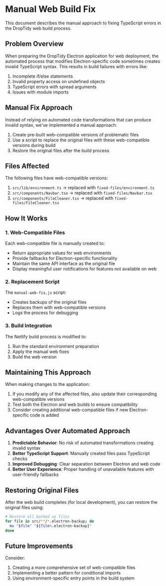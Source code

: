 # Manual Web Build Fix

This document describes the manual approach to fixing TypeScript errors in the DropTidy web build process.

## Problem Overview

When preparing the DropTidy Electron application for web deployment, the automated process that modifies Electron-specific code sometimes creates invalid TypeScript syntax. This results in build failures with errors like:

1. Incomplete if/else statements
2. Invalid property access on undefined objects
3. TypeScript errors with spread arguments
4. Issues with module imports

## Manual Fix Approach

Instead of relying on automated code transformations that can produce invalid syntax, we've implemented a manual approach:

1. Create pre-built web-compatible versions of problematic files
2. Use a script to replace the original files with these web-compatible versions during build
3. Restore the original files after the build process

## Files Affected

The following files have web-compatible versions:

1. `src/lib/environment.ts` → replaced with `fixed-files/environment.ts`
2. `src/components/Navbar.tsx` → replaced with `fixed-files/Navbar.tsx`
3. `src/components/FileCleaner.tsx` → replaced with `fixed-files/FileCleaner.tsx`

## How It Works

### 1. Web-Compatible Files

Each web-compatible file is manually created to:

- Return appropriate values for web environments
- Provide fallbacks for Electron-specific functionality
- Maintain the same API interface as the original file
- Display meaningful user notifications for features not available on web

### 2. Replacement Script

The `manual-web-fix.js` script:

- Creates backups of the original files
- Replaces them with web-compatible versions
- Logs the process for debugging

### 3. Build Integration

The Netlify build process is modified to:

1. Run the standard environment preparation
2. Apply the manual web fixes
3. Build the web version

## Maintaining This Approach

When making changes to the application:

1. If you modify any of the affected files, also update their corresponding web-compatible versions
2. Test both the Electron and web builds to ensure compatibility
3. Consider creating additional web-compatible files if new Electron-specific code is added

## Advantages Over Automated Approach

1. **Predictable Behavior**: No risk of automated transformations creating invalid syntax
2. **Better TypeScript Support**: Manually created files pass TypeScript checks
3. **Improved Debugging**: Clear separation between Electron and web code
4. **Better User Experience**: Proper handling of unavailable features with user-friendly fallbacks

## Restoring Original Files

After the web build completes (for local development), you can restore the original files using:

```bash
# Restore all backed up files
for file in src/**/*.electron-backup; do
  mv "$file" "${file%.electron-backup}"
done
```

## Future Improvements

Consider:

1. Creating a more comprehensive set of web-compatible files
2. Implementing a better pattern for conditional imports
3. Using environment-specific entry points in the build system
